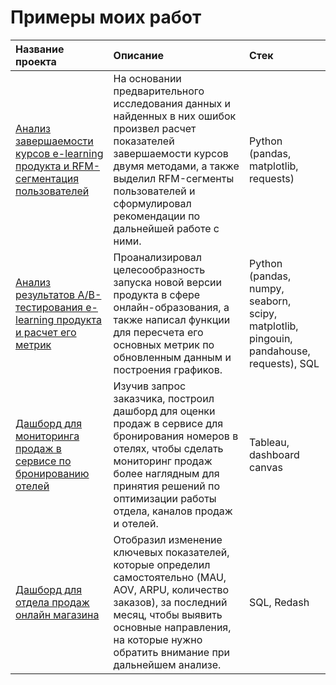 
# Примеры моих работ

| Название проекта | Описание | Стек |
| :---------| :------- | :------------------------- |
| [Анализ завершаемости курсов e-learning продукта и RFM-сегментация пользователей](https://github.com/alex-grigorev/my_portfolio/tree/main/product_analysis_e-learn_rfm) |На основании предварительного исследования данных и найденных в них ошибок произвел расчет показателей завершаемости курсов двумя методами, а также выделил RFM-сегменты пользователей и сформулировал рекомендации по дальнейшей работе с ними.| Python (pandas, matplotlib, requests)|
| [Анализ результатов A/B-тестирования e-learning продукта и расчет его метрик](https://github.com/alex-grigorev/my_portfolio/tree/main/ab-testing_e-learn) | Проанализировал целесообразность запуска новой версии продукта в сфере онлайн-образования, а также написал функции для пересчета его основных метрик по обновленным данным и построения графиков. |Python (pandas, numpy, seaborn, scipy, matplotlib, pingouin, pandahouse, requests), SQL|
| [Дашборд для мониторинга продаж в сервисе по бронированию отелей](https://github.com/alex-grigorev/my_portfolio/tree/main/hotels_dashboard) | Изучив запрос заказчика, построил дашборд для оценки продаж в сервисе для бронирования номеров в отелях, чтобы сделать мониторинг продаж более наглядным для принятия решений по оптимизации работы отдела, каналов продаж и отелей.|Tableau, dashboard canvas|
| [Дашборд для отдела продаж онлайн магазина](https://github.com/alex-grigorev/my_portfolio/tree/main/retail_dashboard) |Отобразил изменение ключевых показателей, которые определил самостоятельно (MAU, AOV, ARPU, количество заказов), за последний месяц, чтобы выявить основные направления, на которые нужно обратить внимание при дальнейшем анализе.|SQL, Redash|


